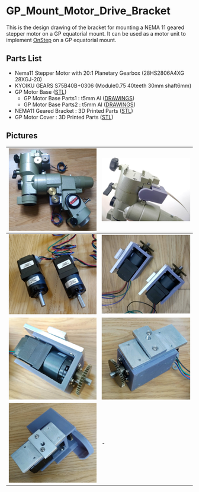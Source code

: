 # GP_Mount_Motor_Drive_Bracket
This is the design drawing of the bracket for mounting a NEMA 11 geared stepper motor on a GP equatorial mount.
It can be used as a motor unit to implement [OnStep](https://onstep.groups.io/g/main) on a GP equatorial mount.

## Parts List
* Nema11 Stepper Motor with 20:1 Planetary Gearbox (28HS2806A4XG 28XGJ-20)
* KYOIKU GEARS S75B40B+0306 (Module0.75 40teeth 30mm shaft6mm)
* GP Motor Base ([STL](GP%20Motor%20Base.stl))
  * GP Motor Base Parts1 : t5mm Al ([DRAWINGS](GP%20Motor%20Base1.png))
  * GP Motor Base Parts2 : t5mm Al ([DRAWINGS](GP%20Motor%20Base2.png))
* NEMA11 Geared Bracket : 3D Printed Parts ([STL](NEMA11%20Geared%20Bracket.stl))
* GP Motor Cover : 3D Printed Parts ([STL](GP%20Motor%20Cover%20v15.stl))

## Pictures

|  <img src="imgs/GP_Mount0.jpg" width="300">  |  <img src="imgs/GP_Mount1.jpg" width="300">  |
| ---- | ---- |
|  <img src="imgs/Motor0.jpg" width="300">  |  <img src="imgs/Motor1.jpg" width="300">  |
|  <img src="imgs/Motor2.jpg" width="300">  |  <img src="imgs/Motor3.jpg" width="300">  |
|  <img src="imgs/Motor4.jpg" width="300">  |  -  |
